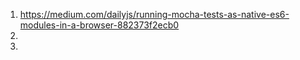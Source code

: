 1. https://medium.com/dailyjs/running-mocha-tests-as-native-es6-modules-in-a-browser-882373f2ecb0
2. 
3.    
